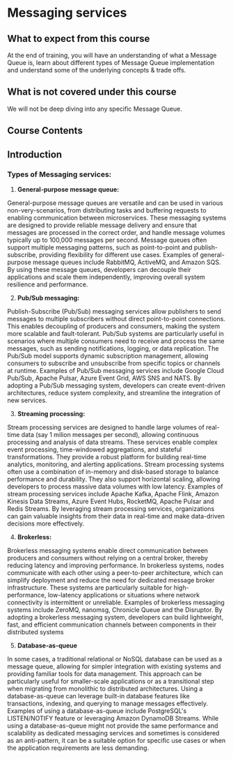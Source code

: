 # Messaging services


## What to expect from this course

At the end of training, you will have an understanding of what a Message Queue is, learn about different types of Message Queue implementation and understand some of the underlying concepts & trade offs.

## What is not covered under this course

We will not be deep diving into any specific Message Queue. 


## Course Contents


## Introduction


### Types of Messaging services:

1. **General-purpose message queue:**

General-purpose message queues are versatile and can be used in various non-very-scenarios, from distributing tasks and buffering requests to enabling communication between microservices. These messaging systems are designed to provide reliable message delivery and ensure that messages are processed in the correct order, and handle message volumes typically up to 100,000 messages per second. Message queues often support multiple messaging patterns, such as point-to-point and publish-subscribe, providing flexibility for different use cases. Examples of general-purpose message queues include RabbitMQ, ActiveMQ, and Amazon SQS. By using these message queues, developers can decouple their applications and scale them independently, improving overall system resilience and performance.

2. **Pub/Sub messaging:** 

Publish-Subscribe (Pub/Sub) messaging services allow publishers to send messages to multiple subscribers without direct point-to-point connections. This enables decoupling of producers and consumers, making the system more scalable and fault-tolerant. Pub/Sub systems are particularly useful in scenarios where multiple consumers need to receive and process the same messages, such as sending notifications, logging, or data replication. The Pub/Sub model supports dynamic subscription management, allowing consumers to subscribe and unsubscribe from specific topics or channels at runtime. Examples of Pub/Sub messaging services include Google Cloud Pub/Sub, Apache Pulsar, Azure Event Grid, AWS SNS and NATS. By adopting a Pub/Sub messaging system, developers can create event-driven architectures, reduce system complexity, and streamline the integration of new services.

3. **Streaming processing:** 

Stream processing services are designed to handle large volumes of real-time data (say 1 milion messages per second), allowing continuous processing and analysis of data streams. These services enable complex event processing, time-windowed aggregations, and stateful transformations. They provide a robust platform for building real-time analytics, monitoring, and alerting applications. Stream processing systems often use a combination of in-memory and disk-based storage to balance performance and durability. They also support horizontal scaling, allowing developers to process massive data volumes with low latency. Examples of stream processing services include Apache Kafka, Apache Flink, Amazon Kinesis Data Streams, Azure Event Hubs, RocketMQ, Apache Pulsar and Redis Streams. By leveraging stream processing services, organizations can gain valuable insights from their data in real-time and make data-driven decisions more effectively.

4. **Brokerless:**

Brokerless messaging systems enable direct communication between producers and consumers without relying on a central broker, thereby reducing latency and improving performance. In brokerless systems, nodes communicate with each other using a peer-to-peer architecture, which can simplify deployment and reduce the need for dedicated message broker infrastructure. These systems are particularly suitable for high-performance, low-latency applications or situations where network connectivity is intermittent or unreliable. Examples of brokerless messaging systems include ZeroMQ, nanomsg, Chronicle Queue and the Disruptor. By adopting a brokerless messaging system, developers can build lightweight, fast, and efficient communication channels between components in their distributed systems

5. **Database-as-queue**

In some cases, a traditional relational or NoSQL database can be used as a message queue, allowing for simpler integration with existing systems and providing familiar tools for data management. This approach can be particularly useful for smaller-scale applications or as a transitional step when migrating from monolithic to distributed architectures. Using a database-as-queue can leverage built-in database features like transactions, indexing, and querying to manage messages effectively. Examples of using a database-as-queue include PostgreSQL's LISTEN/NOTIFY feature or leveraging Amazon DynamoDB Streams. While using a database-as-queue might not provide the same performance and scalability as dedicated messaging services and sometimes is considered as an anti-pattern, it can be a suitable option for specific use cases or when the application requirements are less demanding.
